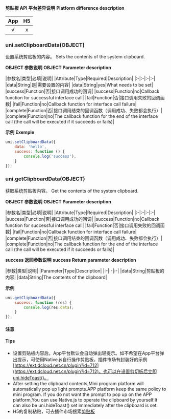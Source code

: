 **剪贴板 API 平台差异说明**
**Platform difference description**

|App|H5|
|:-:|:-:|
|√|x|

### uni.setClipboardData(OBJECT)
设置系统剪贴板的内容。
Sets the contents of the system clipboard.

**OBJECT 参数说明**
**OBJECT Parameter description**

|参数名|类型|必填|说明|
|Attribute|Type|Required|Description|
|:-|:-|:-|:-|
|data|String|是|需要设置的内容|
|data|String|yes|What needs to be set|
|success|Function|否|接口调用成功的回调|
|success|Function|no|Callback function for successful interface call|
|fail|Function|否|接口调用失败的回调函数|
|fail|Function|no|Callback function for interface call failure|
|complete|Function|否|接口调用结束的回调函数（调用成功、失败都会执行）|
|complete|Function|no|The callback function for the end of the interface call (the call will be executed if it succeeds or fails)|

**示例**
**Exemple**

```javascript
uni.setClipboardData({
	data: 'hello',
	success: function () {
		console.log('success');
	}
});
```

### uni.getClipboardData(OBJECT)
获取系统剪贴板内容。
Get the contents of the system clipboard.

**OBJECT 参数说明**
**OBJECT Parameter description**

|参数名|类型|必填|说明|
|Attribute|Type|Required|Description|
|:-|:-|:-|:-|
|success|Function|否|接口调用成功的回调|
|success|Function|no|Callback function for successful interface call|
|fail|Function|否|接口调用失败的回调函数|
|fail|Function|no|Callback function for interface call failure|
|complete|Function|否|接口调用结束的回调函数（调用成功、失败都会执行）|
|complete|Function|no|The callback function for the end of the interface call (the call will be executed if it succeeds or fails)|

**success 返回参数说明**
**success Return parameter description**

|参数|类型|说明|
|Parameter|Type|Description|
|:-|:-|:-|
|data|String|剪贴板的内容|
|data|String|The contents of the clipboard|

**示例**

```javascript
uni.getClipboardData({
	success: function (res) {
		console.log(res.data);
	}
});
```

#### **注意**
#### **Tips**

- 设置剪贴板内容后，App平台默认会自动弹出轻提示。如不希望在App平台弹出提示，可使用Native.js自行操作剪贴板，插件市场有封装好的示例[https://ext.dcloud.net.cn/plugin?id=712](https://ext.dcloud.net.cn/plugin?id=712)。也可以在设置剪切板后立即uni.hideToast()。
- After setting the clipboard contents,Mini program platform will automatically pop up light prompts.APP platform keep the same policy to mini program. If you do not want the prompt to pop up on the APP platform,You can use Native.js to operate the clipboard by yourself.It can also be uni.hideToast() set immediately after the clipboard is set.
- H5的复制粘贴，可去插件市场搜索[剪贴板](https://ext.dcloud.net.cn/search?q=%E5%89%AA%E8%B4%B4%E6%9D%BF)
